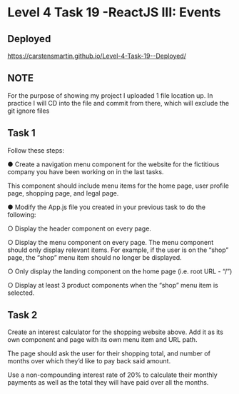 # Level 4 Task 19 -ReactJS III: Events

## Deployed

https://carstensmartin.github.io/Level-4-Task-19--Deployed/

## NOTE

For the purpose of showing my project I uploaded 1 file location up. In practice I will CD into the file and commit from there, which will exclude the git ignore files

## Task 1

Follow these steps:

● Create a navigation menu component for the website for the fictitious company you have been working on in the last tasks. 

This component should include menu items for the home page, user profile page, shopping page, and legal page.

● Modify the App.js file you created in your previous task to do the following:

○ Display the header component on every page.

○ Display the menu component on every page. The menu component should only display relevant items. For example, if the user is on the “shop” page, the “shop” menu item should no longer be displayed.

○ Only display the landing component on the home page (i.e. root URL - “/”)

○ Display at least 3 product components when the “shop” menu item is selected.

## Task 2

Create an interest calculator for the shopping website above. Add it as its own component and page with its own menu item and URL path.

The page should ask the user for their shopping total, and number of months over which they’d like to pay back said amount.

Use a non-compounding interest rate of 20% to calculate their monthly payments as well as the total they will have paid over all the months.
